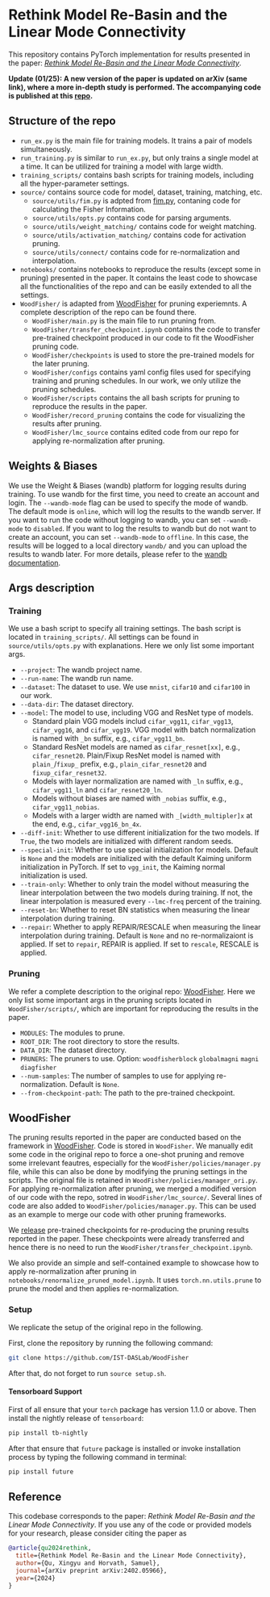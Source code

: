 # Rethink Model Re-Basin and the Linear Mode Connectivity

This repository contains PyTorch implementation for results presented in the paper: [*Rethink Model Re-Basin and the Linear Mode Connectivity*](https://arxiv.org/abs/2402.05966).

**Update (01/25): A new version of the paper is updated on arXiv (same link), where a more in-depth study is performed. The accompanying code is published at this [repo](https://github.com/XingyuQu/VF).**

## Structure of the repo

* `run_ex.py` is the main file for training models. It trains a pair of models simultaneously.
* `run_training.py` is similar to `run_ex.py`, but only trains a single model at a time. It can be utilized for training a model with large width.
* `training_scripts/` contains bash scripts for training models, including all the hyper-parameter settings.
* `source/` contains source code for model, dataset, training, matching, etc.
  * `source/utils/fim.py` is adpted from [fim.py](https://github.com/tudor-berariu/fisher-information-matrix/blob/master/fim.py), contaning code for calculating the Fisher Information.
  * `source/utils/opts.py` contains code for parsing arguments.
  * `source/utils/weight_matching/` contains code for weight matching.
  * `source/utils/activation_matching/` contains code for activation pruning.
  * `source/utils/connect/` contains code for re-normalization and interpolation.
* `notebooks/` contains notebooks to reproduce the results (except some in pruning) presented in the paper. It contains the least code to showcase all the functionalities of the repo and can be easily extended to all the settings.
* `WoodFisher/` is adapted from [WoodFisher](https://github.com/IST-DASLab/WoodFisher) for pruning experiemnts. A complete description of the repo can be found there.
  * `WoodFisher/main.py` is the main file to run pruning from.
  * `WoodFisher/transfer_checkpoint.ipynb` contains the code to transfer pre-trained checkpoint produced in our code to fit the WoodFisher pruning code.
  * `WoodFisher/checkpoints` is used to store the pre-trained models for the later pruning.
  * `WoodFisher/configs` contains yaml config files used for specifying training and pruning schedules. In our work, we only utilize the pruning schedules.
  * `WoodFisher/scripts` contains the all bash scripts for pruning to reproduce the results in the paper.
  * `WoodFisher/record_pruning` contains the code for visualizing the results after pruning.
  * `WoodFisher/lmc_source` contains edited code from our repo for applying re-normalization after pruning.

## Weights & Biases

We use the Weight & Biases (wandb) platform for logging results during training. To use wandb for the first time, you need to create an account and login. The `--wandb-mode` flag can be used to specify the mode of wandb. The default mode is `online`, which will log the results to the wandb server. If you want to run the code without logging to wandb, you can set `--wandb-mode` to `disabled`. If you want to log the results to wandb but do not want to create an account, you can set `--wandb-mode` to `offline`. In this case, the results will be logged to a local directory `wandb/` and you can upload the results to wandb later. For more details, please refer to the [wandb documentation](https://docs.wandb.ai/).

## Args description

### Training

We use a bash script to specify all training settings. The bash script is located in `training_scripts/`. All settings can be found in `source/utils/opts.py` with explanations. Here we only list some important args.

* `--project`: The wandb project name.
* `--run-name`: The wandb run name.
* `--dataset`: The dataset to use. We use `mnist`, `cifar10` and `cifar100` in our work.
* `--data-dir`: The dataset directory.
* `--model`: The model to use, including VGG and ResNet type of models.
  * Standard plain VGG models includ `cifar_vgg11`, `cifar_vgg13`, `cifar_vgg16`, and `cifar_vgg19`. VGG model with batch normalization is named with `_bn` suffix, e.g., `cifar_vgg11_bn`.
  * Standard ResNet models are named as `cifar_resnet[xx]`, e.g., `cifar_resnet20`. Plain/Fixup ResNet model is named with `plain_`/`fixup_` prefix, e.g., `plain_cifar_resnet20` and `fixup_cifar_resnet32`.
  * Models with layer normalization are named with `_ln` suffix, e.g., `cifar_vgg11_ln` and `cifar_resnet20_ln`.
  * Models without biases are named with `_nobias` suffix, e.g., `cifar_vgg11_nobias`.
  * Models with a larger width are named with `_[width_multipler]x` at the end, e.g., `cifar_vgg16_bn_4x`.
* `--diff-init`: Whether to use different initialization for the two models. If `True`, the two models are initialized with different random seeds.
* `--special-init`: Whether to use special initialization for models. Default is `None` and the models are initialized with the default Kaiming uniform initialization in PyTorch. If set to `vgg_init`, the Kaiming normal initialization is used.
* `--train-only`: Whether to only train the model without measuring the linear interpolation between the two models during training. If not, the linear interpolation is measured every `--lmc-freq` percent of the training.
* `--reset-bn`: Whether to reset BN statistics when measuring the linear interpolation during training.
* `--repair`: Whether to apply REPAIR/RESCALE when measuring the linear interpolation during training. Default is `None` and no re-normalizaiont is applied. If set to `repair`, REPAIR is applied. If set to `rescale`, RESCALE is applied.

### Pruning

We refer a complete description to the original repo: [WoodFisher](https://github.com/IST-DASLab/WoodFisher). Here we only list some important args in the pruning scripts located in `WoodFisher/scripts/`, which are important for reproducing the results in the paper.

* `MODULES`: The modules to prune.
* `ROOT_DIR`: The root directory to store the results.
* `DATA_DIR`: The dataset directory.
* `PRUNERS`: The pruners to use. Option: `woodfisherblock` `globalmagni` `magni` `diagfisher`
* `--num-samples`: The number of samples to use for applying re-normalization. Default is `None`.
* `--from-checkpoint-path`: The path to the pre-trained checkpoint.

## WoodFisher

The pruning results reported in the paper are conducted based on the framework in [WoodFisher](https://github.com/IST-DASLab/WoodFisher). Code is stored in `WoodFisher`. We manually edit some code in the original repo to force a one-shot pruning and remove some irrelevant feautres, especially for the `WoodFisher/policies/manager.py` file, while this can also be done by modifying the pruning settings in the scripts. The original file is retained in `WoodFisher/policies/manager_ori.py`. For applying re-normalization after pruning, we merged a modified version of our code with the repo, sotred in `WoodFisher/lmc_source/`. Several lines of code are also added to `WoodFisher/policies/manager.py`. This can be used as an example to merge our code with other pruning frameworks.

We [release](https://drive.google.com/drive/folders/1gTbeAzuJq7tZuSA5ybmiVZSz33cuy15q?usp=sharing) pre-trained checkpoints for re-producing the pruning results reported in the paper. These checkpoints were already transferred and hence there is no need to run the `WoodFisher/transfer_checkpoint.ipynb`.

We also provide an simple and self-contained example to showcase how to apply re-normalization after pruning in `notebooks/renormalize_pruned_model.ipynb`. It uses `torch.nn.utils.prune` to prune the model and then applies re-normalization.

### Setup

We replicate the setup of the original repo in the following.

First, clone the repository by running the following command:

```bash
git clone https://github.com/IST-DASLab/WoodFisher
```

After that, do not forget to run `source setup.sh`.

#### Tensorboard Support

First of all ensure that your `torch` package has version 1.1.0 or above. Then install the nightly release of `tensorboard`:

```bash
pip install tb-nightly
```

After that ensure that `future` package is installed or invoke installation process by typing the following command in terminal:

```bash
pip install future
```

## Reference

This codebase corresponds to the paper: *Rethink Model Re-Basin and the Linear Mode Connectivity*. If you use any of the code or provided models for your research, please consider citing the paper as

```bibtex
@article{qu2024rethink,
  title={Rethink Model Re-Basin and the Linear Mode Connectivity},
  author={Qu, Xingyu and Horvath, Samuel},
  journal={arXiv preprint arXiv:2402.05966},
  year={2024}
}
```
